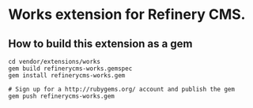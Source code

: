# Works extension for Refinery CMS.

## How to build this extension as a gem

    cd vendor/extensions/works
    gem build refinerycms-works.gemspec
    gem install refinerycms-works.gem

    # Sign up for a http://rubygems.org/ account and publish the gem
    gem push refinerycms-works.gem